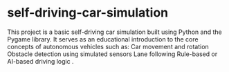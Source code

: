 # self-driving-car-simulation
This project is a basic self-driving car simulation built using Python and the Pygame library. It serves as an educational introduction to the core concepts of autonomous vehicles such as:  Car movement and rotation  Obstacle detection using simulated sensors  Lane following  Rule-based or AI-based driving logic  .
